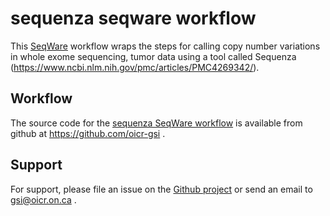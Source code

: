 # sequenza seqware workflow

This [SeqWare](http://seqware.github.io/) workflow wraps the steps for calling copy number variations in whole exome sequencing, tumor data using a tool called Sequenza (https://www.ncbi.nlm.nih.gov/pmc/articles/PMC4269342/). 

## Workflow

The source code for the [sequenza SeqWare workflow](workflow-sequenza) is available from github at https://github.com/oicr-gsi .

## Support
For support, please file an issue on the [Github project](https://github.com/oicr-gsi) or send an email to gsi@oicr.on.ca .
